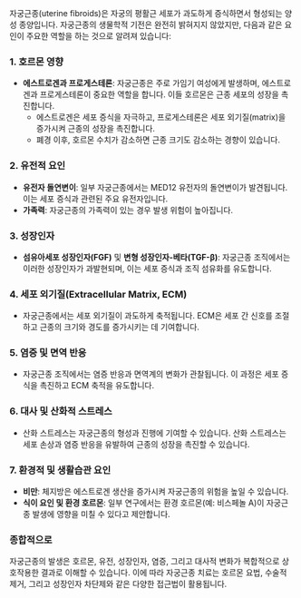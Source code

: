 자궁근종(uterine fibroids)은 자궁의 평활근 세포가 과도하게 증식하면서 형성되는 양성 종양입니다. 자궁근종의 생물학적 기전은 완전히 밝혀지지 않았지만, 다음과 같은 요인이 주요한 역할을 하는 것으로 알려져 있습니다:

### 1. **호르몬 영향**

- **에스트로겐과 프로게스테론**: 자궁근종은 주로 가임기 여성에게 발생하며, 에스트로겐과 프로게스테론이 중요한 역할을 합니다. 이들 호르몬은 근종 세포의 성장을 촉진합니다.
    - 에스트로겐은 세포 증식을 자극하고, 프로게스테론은 세포 외기질(matrix)을 증가시켜 근종의 성장을 촉진합니다.
    - 폐경 이후, 호르몬 수치가 감소하면 근종 크기도 감소하는 경향이 있습니다.

### 2. **유전적 요인**

- **유전자 돌연변이**: 일부 자궁근종에서는 MED12 유전자의 돌연변이가 발견됩니다. 이는 세포 증식과 관련된 주요 유전자입니다.
- **가족력**: 자궁근종의 가족력이 있는 경우 발생 위험이 높아집니다.

### 3. **성장인자**

- **섬유아세포 성장인자(FGF)** 및 **변형 성장인자-베타(TGF-β)**: 자궁근종 조직에서는 이러한 성장인자가 과발현되며, 이는 세포 증식과 조직 섬유화를 유도합니다.

### 4. **세포 외기질(Extracellular Matrix, ECM)**

- 자궁근종에서는 세포 외기질이 과도하게 축적됩니다. ECM은 세포 간 신호를 조절하고 근종의 크기와 경도를 증가시키는 데 기여합니다.

### 5. **염증 및 면역 반응**

- 자궁근종 조직에서는 염증 반응과 면역계의 변화가 관찰됩니다. 이 과정은 세포 증식을 촉진하고 ECM 축적을 유도합니다.

### 6. **대사 및 산화적 스트레스**

- 산화 스트레스는 자궁근종의 형성과 진행에 기여할 수 있습니다. 산화 스트레스는 세포 손상과 염증 반응을 유발하여 근종의 성장을 촉진할 수 있습니다.

### 7. **환경적 및 생활습관 요인**

- **비만**: 체지방은 에스트로겐 생산을 증가시켜 자궁근종의 위험을 높일 수 있습니다.
- **식이 요인 및 환경 호르몬**: 일부 연구에서는 환경 호르몬(예: 비스페놀 A)이 자궁근종 발생에 영향을 미칠 수 있다고 제안합니다.

### 종합적으로

자궁근종의 발생은 호르몬, 유전, 성장인자, 염증, 그리고 대사적 변화가 복합적으로 상호작용한 결과로 이해할 수 있습니다. 이에 따라 자궁근종 치료는 호르몬 요법, 수술적 제거, 그리고 성장인자 차단제와 같은 다양한 접근법이 활용됩니다.